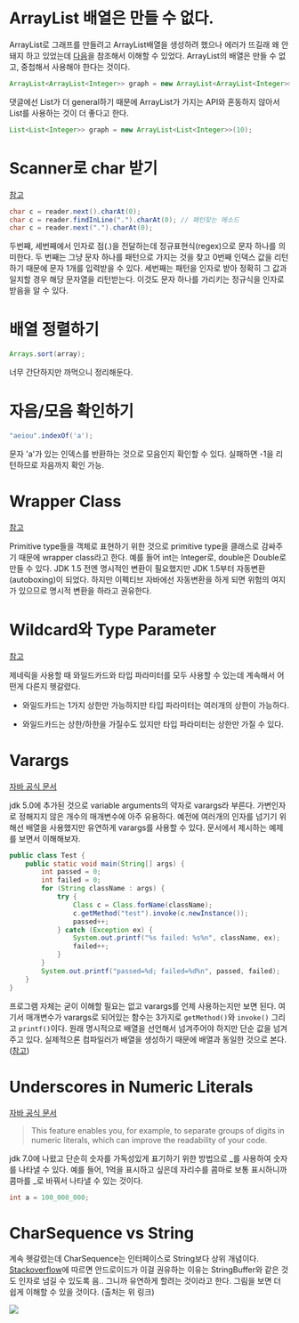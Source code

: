 # ArrayList 배열은 만들 수 없다.

ArrayList로 그래프를 만들려고 ArrayList배열을 생성하려 했으나 에러가 뜨길래 왜 안돼지 하고 있었는데  [다음](https://stackoverflow.com/a/8559102)을 참조해서 이해할 수 있었다. ArrayList의 배열은 만들 수 없고, 중첩해서 사용해야 한다는 것이다.

```java
ArrayList<ArrayList<Integer>> graph = new ArrayList<ArrayList<Integer>>(10);
```

댓글에선 List가 더 general하기 때문에 ArrayList가 가지는 API와 혼동하지 않아서 List를 사용하는 것이 더 좋다고 한다.

```java
List<List<Integer>> graph = new ArrayList<List<Integer>>(10);
```



# Scanner로 char 받기

[참고](https://stackoverflow.com/a/13942707)

```java
char c = reader.next().charAt(0);
char c = reader.findInLine(".").charAt(0); // 패턴찾는 메소드
char c = reader.next(".").charAt(0);
```

두번째, 세번째에서 인자로 점(.)을 전달하는데 정규표현식(regex)으로 문자 하나를 의미한다. 두 번째는 그냥 문자 하나를 패턴으로 가지는 것을 찾고 0번째 인덱스 값을 리턴하기 때문에 문자 1개를 입력받을 수 있다. 세번째는 패턴을 인자로 받아 정확히 그 값과 일치할 경우 해당 문자열을 리턴받는다. 이것도 문자 하나를 가리키는 정규식을 인자로 받음을 알 수 있다.



# 배열 정렬하기

```java
Arrays.sort(array);
```

너무 간단하지만 까먹으니 정리해둔다.



# 자음/모음 확인하기

```java
"aeiou".indexOf('a');
```

문자 'a'가 있는 인덱스를 반환하는 것으로 모음인지 확인할 수 있다. 실패하면 -1을 리턴하므로 자음까지 확인 가능.



# Wrapper Class

[참고](http://qr.ae/TUIcV1)

Primitive type들을 객체로 표현하기 위한 것으로 primitive type을 클래스로 감싸주기 때문에 wrapper class라고 한다. 예를 들어 int는 Integer로, double은 Double로 만들 수 있다. JDK 1.5 전엔 명시적인 변환이 필요했지만 JDK 1.5부터 자동변환(autoboxing)이 되었다. 하지만 이펙티브 자바에선 자동변환을 하게 되면 위험의 여지가 있으므로 명시적 변환을 하라고 권유한다.



# Wildcard와 Type Parameter

[참고](http://www.angelikalanger.com/GenericsFAQ/FAQSections/TypeArguments.html#FAQ203)

제네릭을 사용할 때 와일드카드와 타입 파라미터를 모두 사용할 수 있는데 계속해서 어떤게 다른지 헷갈렸다.

* 와일드카드는 1가지 상한만 가능하지만 타입 파라미터는 여러개의 상한이 가능하다.

* 와일드카드는 상한/하한을 가질수도 있지만 타입 파라미터는 상한만 가질 수 있다.



# Varargs

[자바 공식 문서](https://docs.oracle.com/javase/1.5.0/docs/guide/language/varargs.html)

jdk 5.0에 추가된 것으로 variable arguments의 약자로 varargs라 부른다. 가변인자로 정해지지 않은 개수의 매개변수에 아주 유용하다. 예전에 여러개의 인자를 넘기기 위해선 배열을 사용했지만 유연하게 varargs를 사용할 수 있다. 문서에서 제시하는 예제를 보면서 이해해보자.

```java
public class Test {
    public static void main(String[] args) {
        int passed = 0;
        int failed = 0;
        for (String className : args) {
            try {
                Class c = Class.forName(className);
                c.getMethod("test").invoke(c.newInstance());
                passed++;
            } catch (Exception ex) {
                System.out.printf("%s failed: %s%n", className, ex);
                failed++;
            }
        }
        System.out.printf("passed=%d; failed=%d%n", passed, failed);
    }
}
```

프로그램 자체는 굳이 이해할 필요는 없고 varargs를 언제 사용하는지만 보면 된다. 여기서 매개변수가 varargs로 되어있는 함수는 3가지로 `getMethod()`와 `invoke()` 그리고 `printf()`이다. 원래 명시적으로 배열을 선언해서 넘겨주어야 하지만 단순 값을 넘겨주고 있다. 실제적으론 컴파일러가 배열을 생성하기 때문에 배열과 동일한 것으로 본다. ([참고](https://stackoverflow.com/questions/2426455/javas-varargs-performance))



# Underscores in Numeric Literals

[자바 공식 문서](https://docs.oracle.com/javase/7/docs/technotes/guides/language/underscores-literals.html)

> This feature enables you, for example, to separate groups of digits in numeric literals, which can improve the readability of your code. 

jdk 7.0에 나왔고 단순히 숫자를 가독성있게 표기하기 위한 방법으로 _를 사용하여 숫자를 나타낼 수 있다. 예를 들어, 1억을 표시하고 싶은데 자리수를 콤마로 보통 표시하니까 콤마를 _로 바꿔서 나타낼 수 있는 것이다.

```java
int a = 100_000_000;
```


# CharSequence vs String

계속 헷갈렸는데 CharSequence는 인터페이스로 String보다 상위 개념이다. [Stackoverflow](https://stackoverflow.com/questions/1049228/charsequence-vs-string-in-java)에 따르면 안드로이드가 이걸 권유하는 이유는 StringBuffer와 같은 것도 인자로 넘길 수 있도록 음.. 그니까 유연하게 할려는 것이라고 한다. 그림을 보면 더 쉽게 이해할 수 있을 것이다. (출처는 위 링크)

<img src="https://i.stack.imgur.com/PIFk9.png">